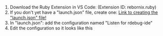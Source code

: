 1. Download the Ruby Extension in VS Code: (Extension ID: rebornix.ruby)
2. If you don't yet have a "launch.json" file, create one: [Link to creating the "launch.json" file!](https://code.visualstudio.com/docs/editor/debugging)
3. In "launch.json": add the configuration named "Listen for rdebug-ide"
4. Edit the configuration so it looks like this
